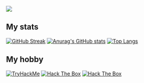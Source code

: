 ![](https://github.com/DelStez/DelStez/blob/main/header.png)

## My stats
[![GitHub Streak](http://github-readme-streak-stats.herokuapp.com?user=DelStez&theme=nightowl&date_format=M%20j%5B%2C%20Y%5D&hide_border=true&count_private=true&)](https://git.io/streak-stats)
[![Anurag's GitHub stats](https://github-readme-stats.vercel.app/api?username=DelStez&show_icons=true&theme=nightowl&hide_border=true&hide_title=false&count_private=true)](https://github.com/DelStez/github-readme-stats)
[![Top Langs](https://github-readme-stats.vercel.app/api/top-langs/?username=DelStez&show_icons=true&theme=nightowl&layout=compact&hide_border=true)](https://github.com/DelStez/github-readme-stats)

## My hobby
<a href="https://tryhackme.com/p/DelStez"><img src="https://tryhackme-badges.s3.amazonaws.com/DelStez.png" alt="TryHackMe"></a>
<a href="https://www.hackthebox.com/home/users/profile/534140"><img src="http://www.hackthebox.eu/badge/image/534140" alt="Hack The Box"></a>
<a href="https://www.codewars.com/users/DelStez"><img src="https://www.codewars.com/users/DelStez/badges/large" alt="Hack The Box"></a>
 
